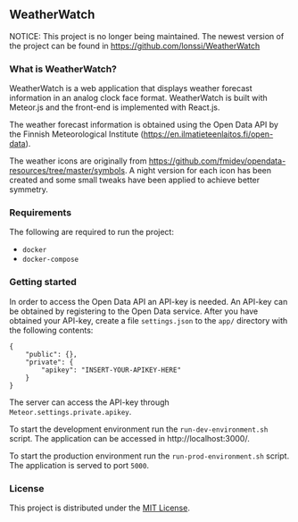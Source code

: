 
## WeatherWatch

NOTICE: This project is no longer being maintained. The newest version of the project can be found in https://github.com/lonssi/WeatherWatch

### What is WeatherWatch?

WeatherWatch is a web application that displays weather forecast information in an analog clock face format.
WeatherWatch is built with Meteor.js and the front-end is implemented with React.js.

The weather forecast information is obtained using the Open Data API by the Finnish Meteorological Institute (https://en.ilmatieteenlaitos.fi/open-data).

The weather icons are originally from https://github.com/fmidev/opendata-resources/tree/master/symbols. A night version for each icon has been created and some small tweaks have been applied to achieve better symmetry.

### Requirements

The following are required to run the project:

- `docker`
- `docker-compose`

### Getting started

In order to access the Open Data API an API-key is needed.
An API-key can be obtained by registering to the Open Data service.
After you have obtained your API-key, create a file `settings.json` to the `app/` directory with the following contents:

```
{
    "public": {},
    "private": {
        "apikey": "INSERT-YOUR-APIKEY-HERE"
    }
}
```

The server can access the API-key through `Meteor.settings.private.apikey`.

To start the development environment run the `run-dev-environment.sh` script.
The application can be accessed in http://localhost:3000/.

To start the production environment run the `run-prod-environment.sh` script.
The application is served to port `5000`.

### License

This project is distributed under the [MIT License](http://opensource.org/licenses/MIT).
